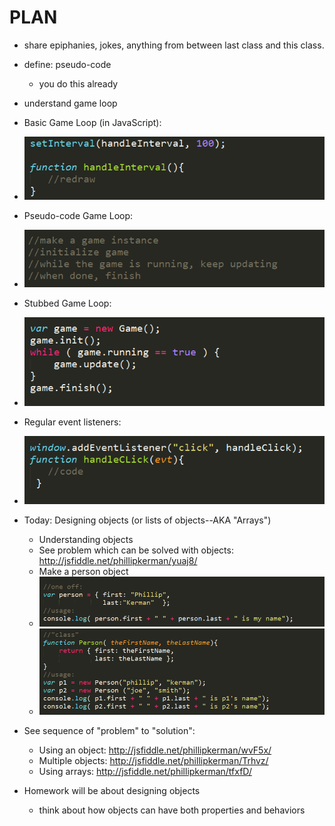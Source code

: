 PLAN
=======
* share epiphanies, jokes, anything from between last class and this class.
* define: pseudo-code
	* you do this already
* understand game loop
* Basic Game Loop (in JavaScript):
* ![](img/gameloop_js.png)
* Pseudo-code Game Loop:
* ![](img/gameloop_pseudo.png)
* Stubbed Game Loop:
* ![](img/gameloop_stubbed.png)
* Regular event listeners:
* ![](img/handler_but_errors.png)

* Today: Designing objects (or lists of objects--AKA "Arrays")
	* Understanding objects
	* See problem which can be solved with objects: http://jsfiddle.net/phillipkerman/yuaj8/
	* Make a person object
	* ![](img/person_one_off.png)
	* ![](img/person_class.png)
* See sequence of "problem" to "solution":
	* Using an object: http://jsfiddle.net/phillipkerman/wvF5x/
	* Multiple objects: http://jsfiddle.net/phillipkerman/Trhvz/
	* Using arrays: http://jsfiddle.net/phillipkerman/tfxfD/
* Homework will be about designing objects
	* think about how objects can have both properties and behaviors

